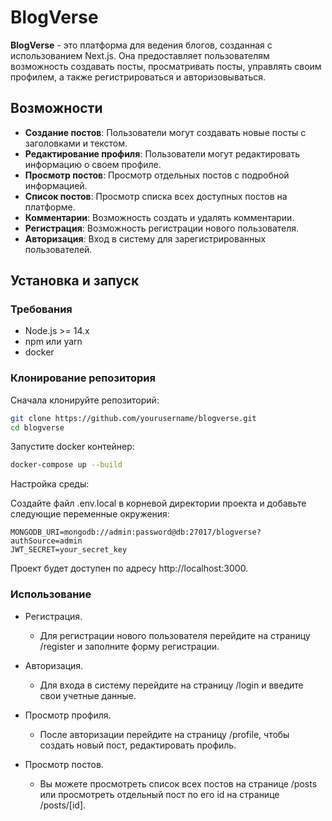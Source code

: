 # BlogVerse

**BlogVerse** - это платформа для ведения блогов, созданная с использованием Next.js. Она предоставляет пользователям возможность создавать посты, просматривать посты, управлять своим профилем, а также регистрироваться и авторизовываться.

## Возможности

- **Создание постов**: Пользователи могут создавать новые посты с заголовками и текстом.
- **Редактирование профиля**: Пользователи могут редактировать информацию о своем профиле.
- **Просмотр постов**: Просмотр отдельных постов с подробной информацией.
- **Список постов**: Просмотр списка всех доступных постов на платформе.
- **Комментарии**: Возможность создать и удалять комментарии.
- **Регистрация**: Возможность регистрации нового пользователя.
- **Авторизация**: Вход в систему для зарегистрированных пользователей.

## Установка и запуск

### Требования

- Node.js >= 14.x
- npm или yarn
- docker

### Клонирование репозитория

Сначала клонируйте репозиторий:

```bash
git clone https://github.com/yourusername/blogverse.git
cd blogverse
```

Запустите docker контейнер:

```bash
docker-compose up --build
```

Настройка среды:

Создайте файл .env.local в корневой директории проекта и добавьте следующие переменные окружения:

```
MONGODB_URI=mongodb://admin:password@db:27017/blogverse?authSource=admin
JWT_SECRET=your_secret_key
```

Проект будет доступен по адресу http://localhost:3000.

### Использование

- Регистрация.

  - Для регистрации нового пользователя перейдите на страницу /register и заполните форму регистрации.

- Авторизация.

  - Для входа в систему перейдите на страницу /login и введите свои учетные данные.

- Просмотр профиля.

  - После авторизации перейдите на страницу /profile, чтобы создать новый пост, редактировать профиль.

- Просмотр постов.

  - Вы можете просмотреть список всех постов на странице /posts или просмотреть отдельный пост по его id на странице /posts/[id].
